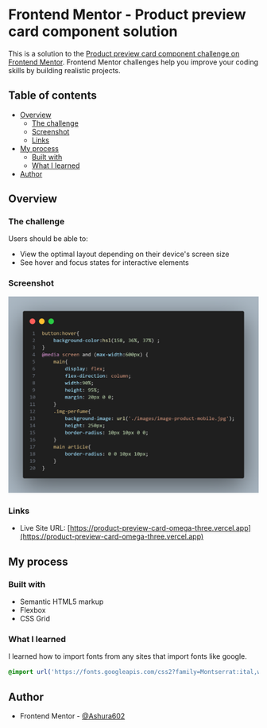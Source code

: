 # Frontend Mentor - Product preview card component solution

This is a solution to the [Product preview card component challenge on Frontend Mentor](https://www.frontendmentor.io/challenges/product-preview-card-component-GO7UmttRfa). Frontend Mentor challenges help you improve your coding skills by building realistic projects. 

## Table of contents

- [Overview](#overview)
  - [The challenge](#the-challenge)
  - [Screenshot](#screenshot)
  - [Links](#links)
- [My process](#my-process)
  - [Built with](#built-with)
  - [What I learned](#what-i-learned)
- [Author](#author)



## Overview

### The challenge

Users should be able to:

- View the optimal layout depending on their device's screen size
- See hover and focus states for interactive elements

### Screenshot

![](./images/Css-solution.png)

### Links

- Live Site URL: [https://product-preview-card-omega-three.vercel.app](https://product-preview-card-omega-three.vercel.app)

## My process

### Built with

- Semantic HTML5 markup
- Flexbox
- CSS Grid

### What I learned

I learned how to import fonts from any sites that import fonts like google.

```css
@import url('https://fonts.googleapis.com/css2?family=Montserrat:ital,wght@0,100..900;1,100..900&display=swap');
```

## Author

- Frontend Mentor - [@Ashura602](https://www.frontendmentor.io/profile/Ashura602)

